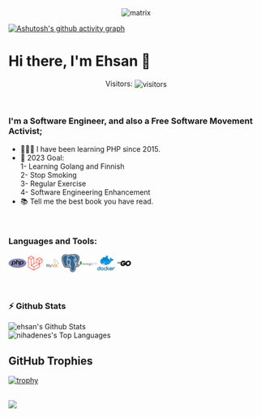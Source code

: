<p align="center">
    <img align="center" alt="matrix" src="http://25.media.tumblr.com/4b3b0287ca43ce1021340cd692f65f9f/tumblr_mj7iufgKNi1qghl49o1_500.gif" />
</p>

[![Ashutosh's github activity graph](https://github-readme-activity-graph.cyclic.app/graph?username=ehsan-a-kian&theme=github-compact)](https://github.com/ashutosh00710/github-readme-activity-graph)

<p>
  <h1 align="left"><b>Hi there, I'm Ehsan 👋</b></h1>
</p>
    
<p align="center">
    Visitors:
    <img align="center" alt="visitors" src="https://profile-counter.glitch.me/ehsan-a-kian/count.svg" />
</p>

<p align="center">
  
<br>

### I'm a Software Engineer, and also a Free Software Movement Activist;
- 👨🏻‍💻 I have been learning PHP since 2015.
- 🎯 2023 Goal: 
  <br>  1- Learning Golang and Finnish 
  <br>  2- Stop Smoking
  <br>  3- Regular Exercise
  <br>  4- Software Engineering Enhancement
- 📚 Tell me the best book you have read.

<br>

### Languages and Tools: 

<img align="left" alt="PHP" width="35px" src="https://raw.githubusercontent.com/github/explore/80688e429a7d4ef2fca1e82350fe8e3517d3494d/topics/php/php.png" />
<img align="left" alt="Laravel" width="35px" src="https://raw.githubusercontent.com/github/explore/80688e429a7d4ef2fca1e82350fe8e3517d3494d/topics/laravel/laravel.png" />
<img align="left" alt="MySQL" width="35px" src="https://raw.githubusercontent.com/github/explore/80688e429a7d4ef2fca1e82350fe8e3517d3494d/topics/mysql/mysql.png" />
<img align="left" alt="Postgresql" width="35px" src="https://raw.githubusercontent.com/github/explore/80688e429a7d4ef2fca1e82350fe8e3517d3494d/topics/postgresql/postgresql.png" />
<img align="left" alt="MongoDB" width="35px" src="https://raw.githubusercontent.com/github/explore/80688e429a7d4ef2fca1e82350fe8e3517d3494d/topics/mongodb/mongodb.png" />
<img align="left" alt="Docker" width="35px" src="https://raw.githubusercontent.com/github/explore/80688e429a7d4ef2fca1e82350fe8e3517d3494d/topics/docker/docker.png" />
<img align="left" alt="GO" width="35px" src="https://raw.githubusercontent.com/github/explore/80688e429a7d4ef2fca1e82350fe8e3517d3494d/topics/go/go.png" />
<br>

<br>
<br>
<br>


### :zap: Github Stats

  <img align="left" src="https://github-readme-stats.sumanth-talluri.vercel.app/api?username=ehsan-a-kian&show_icons=true&title_color=fff&icon_color=79ff97&text_color=efefef&bg_color=24292e" alt="ehsan's Github Stats" width="60%">
  
<img src="https://github-readme-stats.vercel.app/api/top-langs/?username=ehsan-a-kian&theme=tokyonight" width="37%" alt="nihadenes's Top Languages">

 ## GitHub Trophies

[![trophy](https://github-profile-trophy.vercel.app/?username=ehsan-a-kian&theme=onedark)](https://github.com/ryo-ma/github-profile-trophy)



<br>
<a href="http://www.github.com/ehsan-a-kian"><img src="https://github-readme-streak-stats.herokuapp.com/?user=ehsan-a-kian&stroke=ffffff&background=1c1917&ring=0891b2&fire=0891b2&currStreakNum=ffffff&currStreakLabel=0891b2&sideNums=ffffff&sideLabels=ffffff&dates=ffffff&hide_border=true" /></a>
<br>


